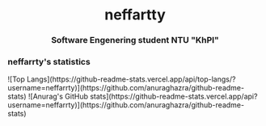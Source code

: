 <h1 align="center">neffartty</h1>
<h3 align="center">Software Engenering student NTU "KhPI"</h3>

<h3>neffarrty's statistics</h3>
![Top Langs](https://github-readme-stats.vercel.app/api/top-langs/?username=neffarrty)](https://github.com/anuraghazra/github-readme-stats)
![Anurag's GitHub stats](https://github-readme-stats.vercel.app/api?username=neffarrty)](https://github.com/anuraghazra/github-readme-stats)
